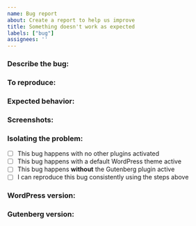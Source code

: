 ```yaml
---
name: Bug report
about: Create a report to help us improve
title: Something doesn't work as expected
labels: ["bug"]
assignees: ''
---
```


### Describe the bug:
<!-- A clear and concise description of what the bug is, using ISBAT format "I should be able to..." -->

### To reproduce:
<!-- Steps to reproduce the behavior: -->

<!--
1. Go to '...'
2. Click on '....'
3. Scroll down to '....'
4. See error
-->

### Expected behavior:
<!-- A clear and concise description of what you expected to happen. -->

### Screenshots:
<!-- If applicable, add screenshots to help explain your problem. -->

### Isolating the problem:
<!-- Mark completed items with an [x]. -->

- [ ] This bug happens with no other plugins activated
- [ ] This bug happens with a default WordPress theme active
- [ ] This bug happens **without** the Gutenberg plugin active
- [ ] I can reproduce this bug consistently using the steps above

### WordPress version:
<!-- What version of WordPress are you using? -->

### Gutenberg version:
<!-- if applicable -->
